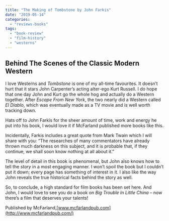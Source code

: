 ```yaml
---
title: "The Making of Tombstone by John Farkis"
date: "2019-05-14"
categories: 
  - "reviews-books"
tags: 
  - "book-review"
  - "film-history"
  - "westerns"
---
```


## Behind The Scenes of the Classic Modern Western

I love Westerns and _Tombstone_ is one of my all-time favourites. It doesn’t hurt that it stars John Carpenter’s acting alter-ego Kurt Russell. I do hope that one day John and Kurt go the whole hog and actually do a Western together. After _Escape From New York_, the two nearly did a Western called _El Diablo_, which was eventually made as a TV movie and is well worth tracking down.

Hats off to John Farkis for the sheer amount of time, work and energy he put into his book, I would love it if McFarland published more books like this.

Incidentally, Farkis includes a great quote from Mark Twain which I will share with you: “The researches of many commentators have already thrown much darkness on this subject, and it is probable that, if they continue, we shall soon know nothing at all about it.”

The level of detail in this book is phenomenal, but John also knows how to tell the _story_ in a most engaging manner. I won’t spoil the book but I couldn’t put it down; every page has something of interest in it. I also like the way John reveals the true historical facts behind the story as well.

So, to conclude, a high standard for film books has been set here. And John, I would love to see you do a book on _Big Trouble In Little China_ – now there’s a film that deserves your talents!

Published by McFarland,[www.mcfarlandpub.com](http://www.mcfarlandpub.com/)
